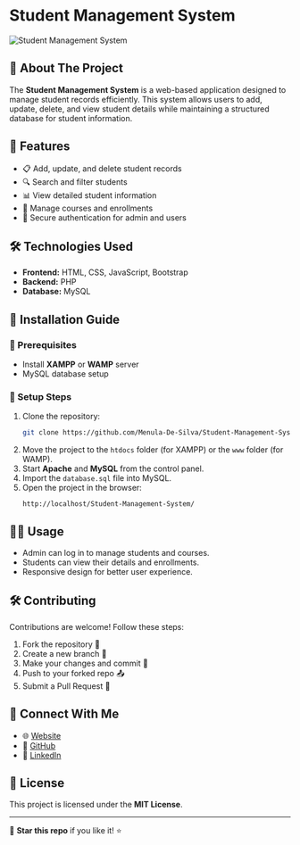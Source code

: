# Student Management System

![Student Management System](https://img.shields.io/badge/Project-Student%20Management%20System-blue.svg)

## 📌 About The Project
The **Student Management System** is a web-based application designed to manage student records efficiently. This system allows users to add, update, delete, and view student details while maintaining a structured database for student information.

## 🚀 Features
- 📋 Add, update, and delete student records
- 🔍 Search and filter students
- 📊 View detailed student information
- 📁 Manage courses and enrollments
- 🔐 Secure authentication for admin and users

## 🛠️ Technologies Used
- **Frontend:** HTML, CSS, JavaScript, Bootstrap
- **Backend:** PHP
- **Database:** MySQL

## 📂 Installation Guide
### 🔧 Prerequisites
- Install **XAMPP** or **WAMP** server
- MySQL database setup

### 📜 Setup Steps
1. Clone the repository:
   ```bash
   git clone https://github.com/Menula-De-Silva/Student-Management-System.git
   ```
2. Move the project to the `htdocs` folder (for XAMPP) or the `www` folder (for WAMP).
3. Start **Apache** and **MySQL** from the control panel.
4. Import the `database.sql` file into MySQL.
5. Open the project in the browser:
   ```
   http://localhost/Student-Management-System/
   ```

## 👨‍💻 Usage
- Admin can log in to manage students and courses.
- Students can view their details and enrollments.
- Responsive design for better user experience.

## 🛠️ Contributing
Contributions are welcome! Follow these steps:
1. Fork the repository 🍴
2. Create a new branch 🚀
3. Make your changes and commit 📌
4. Push to your forked repo 📤
5. Submit a Pull Request 📩

## 🔗 Connect With Me
- 🌐 [Website](https://menula-de-silva.glitch.me)
- 🔗 [GitHub](https://github.com/Menula-De-Silva)
- 💼 [LinkedIn](https://www.linkedin.com/in/dinayadura-menula-sasen-de-silva-573810310/)

## 📜 License
This project is licensed under the **MIT License**.

---
🌟 **Star this repo** if you like it! ⭐
